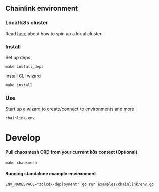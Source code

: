 ## Chainlink environment

### Local k8s cluster
Read [here](KUBERNETES.md) about how to spin up a local cluster

### Install
Set up deps
```shell
make install_deps
```
Install CLI wizard
```
make install
```

### Use
Start up a wizard to create/connect to environments and more
```
chainlink-env
```

# Develop
#### Pull chaosmesh CRD from your current k8s context (Optional)
```
make chaosmesh
```
#### Running standalone example environment
```shell
ENV_NAMESPACE="zclcdk-deployment" go run examples/chainlink/env.go
```
